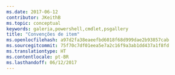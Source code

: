 ```yaml
---
ms.date: 2017-06-12
contributor: JKeithB
ms.topic: conceptual
keywords: galeria,powershell,cmdlet,psgallery
title: "Convenções de item"
ms.openlocfilehash: a97d2fa38eaeefbd6018f68d999dae2b93857cab
ms.sourcegitcommit: 75f70c7df01eea5e7a2c16f9a3ab1dd437a1f8fd
ms.translationtype: HT
ms.contentlocale: pt-BR
ms.lasthandoff: 06/12/2017
---
```

